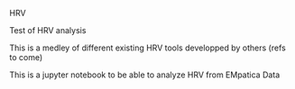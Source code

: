 HRV

Test of HRV analysis

This is a medley of different existing HRV tools developped by others (refs to come)

This is a jupyter notebook to be able to analyze HRV from EMpatica Data